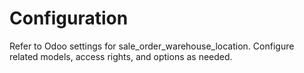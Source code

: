 # Configuration

Refer to Odoo settings for sale_order_warehouse_location. Configure related models, access rights, and options as needed.
